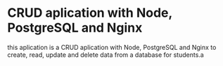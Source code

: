 # CRUD aplication with Node, PostgreSQL and Nginx

this aplication is a CRUD aplication with Node, PostgreSQL and Nginx to create, read, update and delete data from a database for students.a
